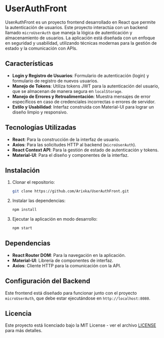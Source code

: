 
# UserAuthFront

UserAuthFront es un proyecto frontend desarrollado en React que permite la autenticación de usuarios. 
Este proyecto interactúa con un backend llamado `microUserAuth` que maneja la lógica de autenticación 
y almacenamiento de usuarios. La aplicación está diseñada con un enfoque en seguridad y usabilidad, 
utilizando técnicas modernas para la gestión de estado y la comunicación con APIs.

## Características

- **Login y Registro de Usuarios**: Formulario de autenticación (login) y formulario de registro de nuevos usuarios.
- **Manejo de Tokens**: Utiliza tokens JWT para la autenticación del usuario, que se almacenan de manera segura en `localStorage`.
- **Manejo de Errores y Retroalimentación**: Muestra mensajes de error específicos en caso de credenciales incorrectas o errores de servidor.
- **Estilo y Usabilidad**: Interfaz construida con Material-UI para lograr un diseño limpio y responsivo.

## Tecnologías Utilizadas

- **React**: Para la construcción de la interfaz de usuario.
- **Axios**: Para las solicitudes HTTP al backend (`microUserAuth`).
- **React Context API**: Para la gestión de estado de autenticación y tokens.
- **Material-UI**: Para el diseño y componentes de la interfaz.

## Instalación

1. Clonar el repositorio:
   ```bash
   git clone https://github.com/Arixka/UserAuthFront.git
   ```

2. Instalar las dependencias:
   ```bash
   npm install
   ```

3. Ejecutar la aplicación en modo desarrollo:
   ```bash
   npm start
   ```

## Dependencias

- **React Router DOM**: Para la navegación en la aplicación.
- **Material-UI**: Librería de componentes de interfaz.
- **Axios**: Cliente HTTP para la comunicación con la API.

## Configuración del Backend

Este frontend está diseñado para funcionar junto con el proyecto `microUserAuth`, que debe estar ejecutándose en `http://localhost:8080`.

## Licencia

Este proyecto está licenciado bajo la MIT License - ver el archivo [LICENSE](LICENSE) para más detalles.

